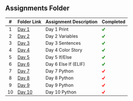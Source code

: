 ##  Assignments Folder

|   #   | Folder Link | Assignment Description  | Completed |
| :---: | ----------- | ----------------------- | --------- |
|   1   |[Day 1](./Day_1)|Day 1 Print           |<img src="https://github.com/ACHarrison32/4883-PT-Harrison/blob/main/index.png" width="10">|
|   2   |[Day 2](./Day_2)|Day 2 Variables       |<img src="https://github.com/ACHarrison32/4883-PT-Harrison/blob/main/index.png" width="10">|
|   3   |[Day 3](./Day_3)|Day 3 Sentences       |<img src="https://github.com/ACHarrison32/4883-PT-Harrison/blob/main/index.png" width="10">|
|   4   |[Day 4](./Day_4)|Day 4 Color Story     |<img src="https://github.com/ACHarrison32/4883-PT-Harrison/blob/main/index.png" width="10">|
|   5   |[Day 5](./Day_5)|Day 5 If/Else         |<img src="https://github.com/ACHarrison32/4883-PT-Harrison/blob/main/index.png" width="10">|
|   6   |[Day 6](./Day_6)|Day 6 Else If (ELIF)  |<img src="https://github.com/ACHarrison32/4883-PT-Harrison/blob/main/index.png" width="10">|
|   7   |[Day 7](./Day_7)|Day 7 Python          |<img src="https://github.com/ACHarrison32/4883-PT-Harrison/blob/main/images.png" width="10">|
|   8   |[Day 8](./Day_8)|Day 8 Python          |<img src="https://github.com/ACHarrison32/4883-PT-Harrison/blob/main/images.png" width="10">|
|   9   |[Day 9](./Day_9)|Day 9 Python          |<img src="https://github.com/ACHarrison32/4883-PT-Harrison/blob/main/images.png" width="10">|
|   10  |[Day 10](./Day_10)|Day 10 Python       |<img src="https://github.com/ACHarrison32/4883-PT-Harrison/blob/main/images.png" width="10">|
